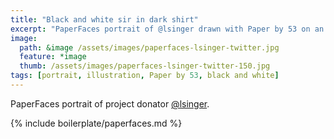 ```yaml
---
title: "Black and white sir in dark shirt"
excerpt: "PaperFaces portrait of @lsinger drawn with Paper by 53 on an iPad."
image: 
  path: &image /assets/images/paperfaces-lsinger-twitter.jpg 
  feature: *image
  thumb: /assets/images/paperfaces-lsinger-twitter-150.jpg
tags: [portrait, illustration, Paper by 53, black and white]
---
```


PaperFaces portrait of project donator [@lsinger](http://twitter.com/lsinger).

{% include boilerplate/paperfaces.md %}
